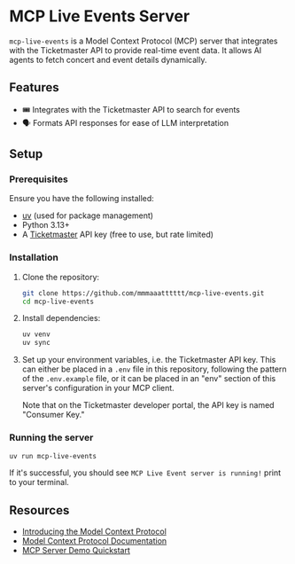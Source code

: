 # MCP Live Events Server

`mcp-live-events` is a Model Context Protocol (MCP) server that integrates with
the Ticketmaster API to provide real-time event data. It allows AI agents to
fetch concert and event details dynamically.

## Features

- 🎟️ Integrates with the Ticketmaster API to search for events
- 🗣️ Formats API responses for ease of LLM interpretation

## Setup

### Prerequisites

Ensure you have the following installed:

- [uv](https://github.com/astral-sh/uv) (used for package management)
- Python 3.13+
- A [Ticketmaster](https://developer.ticketmaster.com/explore/) API key (free to
  use, but rate limited)

### Installation

1. Clone the repository:

    ```sh
    git clone https://github.com/mmmaaatttttt/mcp-live-events.git
    cd mcp-live-events
    ```

2. Install dependencies:

    ```sh
    uv venv
    uv sync
    ```

3. Set up your environment variables, i.e. the Ticketmaster API key. This can
   either be placed in a `.env` file in this repository, following the pattern
   of the `.env.example` file, or it can be placed in an "env" section of this
   server's configuration in your MCP client.

   Note that on the Ticketmaster developer portal, the API key is named
   "Consumer Key."

### Running the server

```sh
uv run mcp-live-events
```

If it's successful, you should see `MCP Live Event server is running!` print to
your terminal.

## Resources

- [Introducing the Model Context Protocol](https://www.anthropic.com/news/model-context-protocol)
- [Model Context Protocol Documentation](https://modelcontextprotocol.io/introduction)
- [MCP Server Demo Quickstart](https://modelcontextprotocol.io/quickstart/server)
